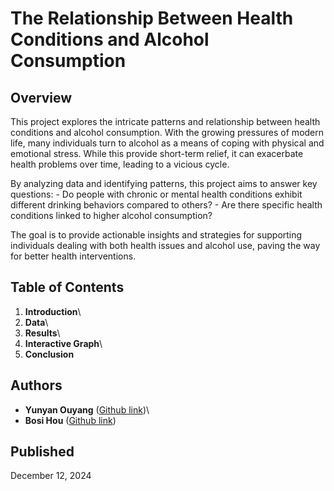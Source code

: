 # The Relationship Between Health Conditions and Alcohol Consumption

## Overview

This project explores the intricate patterns and relationship between health conditions and alcohol consumption. With the growing pressures of modern life, many individuals turn to alcohol as a means of coping with physical and emotional stress. While this provide short-term relief, it can exacerbate health problems over time, leading to a vicious cycle.

By analyzing data and identifying patterns, this project aims to answer key questions: - Do people with chronic or mental health conditions exhibit different drinking behaviors compared to others? - Are there specific health conditions linked to higher alcohol consumption?

The goal is to provide actionable insights and strategies for supporting individuals dealing with both health issues and alcohol use, paving the way for better health interventions.

## Table of Contents

1.  **Introduction**\
2.  **Data**\
3.  **Results**\
4.  **Interactive Graph**\
5.  **Conclusion**

## Authors

-   **Yunyan Ouyang** ([Github link](https://github.com/yyouyang12))\
-   **Bosi Hou** ([Github link](https://github.com/bosihou))

## Published

December 12, 2024
